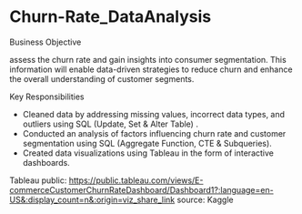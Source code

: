 # Churn-Rate_DataAnalysis
Business Objective

assess the churn rate and gain insights into consumer segmentation. This information will enable data-driven strategies to reduce churn and enhance the overall understanding of customer segments.

Key Responsibilities

- Cleaned data by addressing missing values, incorrect data types, and outliers using SQL (Update, Set & Alter Table) .
- Conducted an analysis of factors influencing churn rate and customer segmentation using SQL (Aggregate Function, CTE & Subqueries).
- Created data visualizations using Tableau in the form of interactive dashboards.

Tableau public: https://public.tableau.com/views/E-commerceCustomerChurnRateDashboard/Dashboard1?:language=en-US&:display_count=n&:origin=viz_share_link
source: Kaggle
